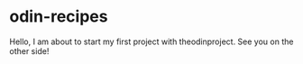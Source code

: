 # odin-recipes
Hello,
I am about to start my first project with
theodinproject. See you on the other side!
